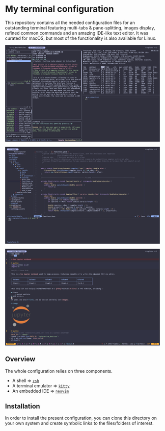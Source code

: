 # My terminal configuration
This repository contains all the needed configuration files for an outstanding terminal featuring multi-tabs & pane-splitting, images display, refined common commands and an amazing IDE-like text editor. It was curated for macOS, but most of the functionality is also available for Linux. 

![panes](./docs/panes.png)

![java](./docs/java.png)

![jupyter](./docs/jupyter.png)

## Overview
The whole configuration relies on three components.
- A shell => [`zsh`](https://fr.wikipedia.org/wiki/Z_Shell)
- A terminal emulator => [`kitty`](https://sw.kovidgoyal.net/kitty/)
- An embedded IDE => [`neovim`](https://neovim.io)

## Installation
In order to install the present configuration, you can clone this directory on your own system and create symbolic links to the files/folders of interest.
